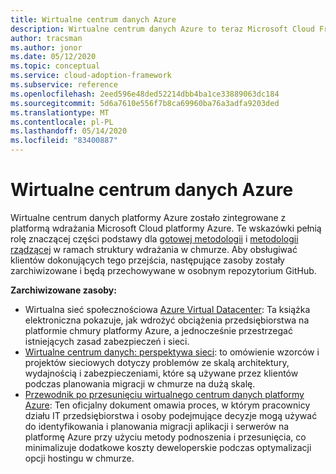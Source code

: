 ```yaml
---
title: Wirtualne centrum danych Azure
description: Wirtualne centrum danych Azure to teraz Microsoft Cloud Framework wdrażania dla platformy Azure. Dowiedz się więcej na temat zasobów dostępnych do obsługi tego przejścia.
author: tracsman
ms.author: jonor
ms.date: 05/12/2020
ms.topic: conceptual
ms.service: cloud-adoption-framework
ms.subservice: reference
ms.openlocfilehash: 2eed596e48ded52214dbb4ba1ce33889063dc184
ms.sourcegitcommit: 5d6a7610e556f7b8ca69960ba76a3adfa9203ded
ms.translationtype: MT
ms.contentlocale: pl-PL
ms.lasthandoff: 05/14/2020
ms.locfileid: "83400887"
---
```

<!-- docsTest:ignore "Azure Virtual Datacenter" "Ready and Govern methodologies" "Azure Virtual Datacenter: Concepts" "Lift and Shift Guide" -->
<!-- cSpell:ignore tracsman jonor -->

# <a name="azure-virtual-datacenter"></a>Wirtualne centrum danych Azure

Wirtualne centrum danych platformy Azure zostało zintegrowane z platformą wdrażania Microsoft Cloud platformy Azure. Te wskazówki pełnią rolę znaczącej części podstawy dla [gotowej metodologii](../ready/index.md) i [metodologii rządzącej](../govern/index.md) w ramach struktury wdrażania w chmurze. Aby obsługiwać klientów dokonujących tego przejścia, następujące zasoby zostały zarchiwizowane i będą przechowywane w osobnym repozytorium GitHub.

**Zarchiwizowane zasoby:**

- Wirtualna sieć społecznościowa [Azure Virtual Datacenter](https://raw.githubusercontent.com/Microsoft/CloudAdoptionFramework/master/archive/vdc/Azure_Virtual_Datacenter.pdf): Ta książka elektroniczna pokazuje, jak wdrożyć obciążenia przedsiębiorstwa na platformie chmury platformy Azure, a jednocześnie przestrzegać istniejących zasad zabezpieczeń i sieci.
- [Wirtualne centrum danych: perspektywa sieci](./networking-vdc.md): to omówienie wzorców i projektów sieciowych dotyczy problemów ze skalą architektury, wydajnością i zabezpieczeniami, które są używane przez klientów podczas planowania migracji w chmurze na dużą skalę.
- [Przewodnik po przesunięciu wirtualnego centrum danych platformy Azure](https://raw.githubusercontent.com/Microsoft/CloudAdoptionFramework/master/archive/vdc/Azure_Virtual_Datacenter_Lift_and_Shift_Guide.pdf): Ten oficjalny dokument omawia proces, w którym pracownicy działu IT przedsiębiorstwa i osoby podejmujące decyzje mogą używać do identyfikowania i planowania migracji aplikacji i serwerów na platformę Azure przy użyciu metody podnoszenia i przesunięcia, co minimalizuje dodatkowe koszty deweloperskie podczas optymalizacji opcji hostingu w chmurze.
